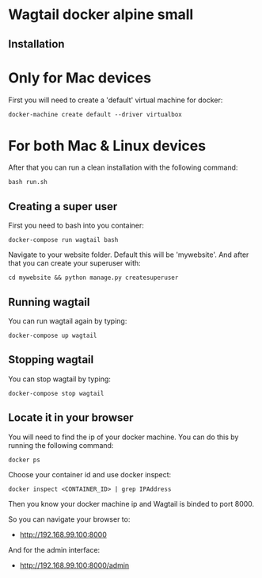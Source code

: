 # Wagtail docker alpine small

## Installation

# Only for Mac devices

First you will need to create a 'default' virtual machine for docker:

```docker-machine create default --driver virtualbox```

# For both Mac & Linux devices

After that you can run a clean installation with the following command:

```bash run.sh```

## Creating a super user

First you need to bash into you container:

```docker-compose run wagtail bash```

Navigate to your website folder. Default this will be 'mywebsite'. And after that you can create your superuser with:

```cd mywebsite && python manage.py createsuperuser```


## Running wagtail

You can run wagtail again by typing:

```docker-compose up wagtail```

## Stopping wagtail

You can stop wagtail by typing:

```docker-compose stop wagtail```

## Locate it in your browser

You will need to find the ip of your docker machine. You can do this by running the following command:

```docker ps```

Choose your container id and use docker inspect:

```docker inspect <CONTAINER_ID> | grep IPAddress```

Then you know your docker machine ip and Wagtail is binded to port 8000.

So you can navigate your browser to:

* http://192.168.99.100:8000

And for the admin interface:

* http://192.168.99.100:8000/admin
